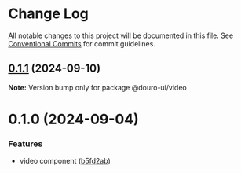 # Change Log

All notable changes to this project will be documented in this file.
See [Conventional Commits](https://conventionalcommits.org) for commit guidelines.

## [0.1.1](https://github.com/Douro-ui/design-system/compare/@douro-ui/video@0.1.0...@douro-ui/video@0.1.1) (2024-09-10)

**Note:** Version bump only for package @douro-ui/video

# 0.1.0 (2024-09-04)

### Features

- video component ([b5fd2ab](https://github.com/Douro-ui/design-system/commit/b5fd2ab43cb1ab652f8e4dfc69711ce694fa9229))
